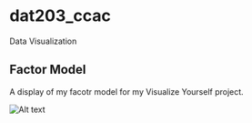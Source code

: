 # dat203_ccac
Data Visualization

## Factor Model
A display of my facotr model for my Visualize Yourself project.


![Alt text](C:\Users\chelr\Documents\Factor_model_practice.jpg "Neck Pain Factor Model")
